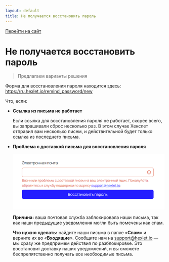 ```yaml
---
layout: default
title: Не получается восстановить пароль
---
```


[Перейти на сайт](https://ru.hexlet.io)

# Не получается восстановить пароль

> Предлагаем варианты решения

Форма для восстановления пароля находится здесь: https://ru.hexlet.io/remind_password/new

Что, если:

- **Ссылка из письма не работает**

  Если ссылка для восстановления пароля не работает, скорее всего, вы запрашивали сброс несколько раз. В этом случае Хекслет отправил
  вам несколько писем, и действительной будет только ссылка из последнего письма.

- **Проблема с доставкой письма для восстановления пароля**

  ![](./assets/password-reset.png)

  **Причина:** ваша почтовая служба заблокировала наши письма, так как наши предыдущие уведомления могли быть помечены как спам.

  **Что нужно сделать:** найдите наши письма в папке «**Спам**» и верните их во «**Входящие**».
  Сообщите нам на support@hexlet.io — мы сразу же предпримем действия по разблокировке. Это восстановит доставку наших уведомлений, 
  и вы сможете беспрепятственно получать все необходимые письма.

